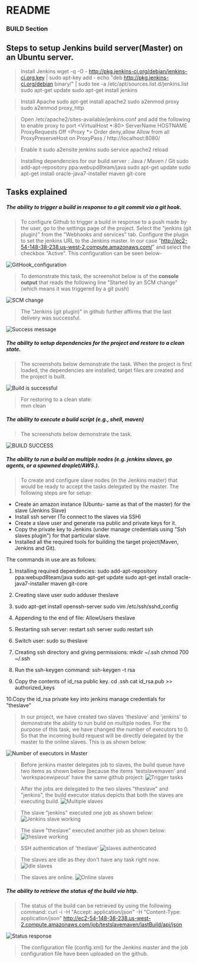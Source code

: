 README
======

### BUILD Section

Steps to setup Jenkins build server(Master) on an Ubuntu server.
----------------------------------------------------------------
> Install Jenkins
  wget -q -O - http://pkg.jenkins-ci.org/debian/jenkins-ci.org.key | sudo apt-key add -
  echo "deb http://pkg.jenkins-ci.org/debian binary/" | sudo tee -a /etc/apt/sources.list.d/jenkins.list
  sudo apt-get update
  sudo apt-get install jenkins

> Install Apache
  sudo apt-get install apache2
  sudo a2enmod proxy
  sudo a2enmod proxy_http

> Open /etc/apache2/sites-available/jenkins.conf and add the following to enable proxy to port
  <VirtualHost *:80>
      ServerName HOSTNAME
      ProxyRequests Off
      <Proxy *>
          Order deny,allow
          Allow from all
      </Proxy>
      ProxyPreserveHost on
      ProxyPass / http://localhost:8080/
  </VirtualHost>

> Enable it
  sudo a2ensite jenkins
  sudo service apache2 reload

> Installing dependencies for our build server : Java / Maven / Git
  sudo add-apt-repository ppa:webupd8team/java
  sudo apt-get update
  sudo apt-get install oracle-java7-installer maven git-core

Tasks explained
---------------
##### The ability to trigger a build in response to a git commit via a git hook.

> To configure Github to trigger a build in response to a push made by the user,
  go to the settings page of the project. Select the "jenkins (git plugin)" from the
  "Webhooks and services" tab. Configure the plugin to set the jenkins URL to the
  Jenkins master. In our case "http://ec2-54-148-38-238.us-west-2.compute.amazonaws.com/"
  and select the checkbox "Active". This configuration can be seen below-

![GitHook_configuration](https://github.com/mahasanath/Firsttask/blob/master/milestone1_devops_screenshots/task1_githook.JPG)
  
> To demonstrate this task, the screenshot below is of the **console output**
  that reads the following line "Started by an SCM change" (which means it was triggered by a 
  git push)

![SCM change](https://github.com/mahasanath/Firsttask/blob/master/milestone1_devops_screenshots/buildbyscm_task1.JPG)

> The "Jenkins (git plugin)" in github further affirms that the last delivery was successful.

![Success message](https://github.com/mahasanath/Firsttask/blob/master/milestone1_devops_screenshots/lastsuccess_task1.png)


##### The ability to setup dependencies for the project and restore to a clean state.
>  The screenshots below demonstrate the task. When the project is first loaded, the dependencies are
   installed, target files are created and the project is built.

 ![Build is successful](https://github.com/mahasanath/Firsttask/blob/master/milestone1_devops_screenshots/nuildsuccess.JPG)

> For restoring to a clean state:  
  mvn clean

##### The ability to execute a build script (e.g., shell, maven)
> The screenshots below demonstrate the task.

![BUILD SUCCESS](https://github.com/mahasanath/Firsttask/blob/master/milestone1_devops_screenshots/buildsuccess.png)

##### The ability to run a build on multiple nodes (e.g. jenkins slaves, go agents, or a spawned droplet/AWS.).
>  To create and configure slave nodes (in the Jenkins master) that would be ready to accept the tasks delegated
   by the master. The following steps are for setup:
 
- Create an amazon instance (Ubuntu- same as that of the master) for the slave (Jenkins Slave)
- Install ssh server (To connect to the slaves via SSH)
- Create a slave user and generate rsa public and private keys for it.
- Copy the private key to Jenkins (under manage credentials using "Ssh slaves plugin") for that particular slave.
- Installed all the required tools for building the target project(Maven, Jenkins and Git).

The commands in use are as follows:

1. Installing required dependencies:
   sudo add-apt-repository ppa:webupd8team/java
   sudo apt-get update
   sudo apt-get install oracle-java7-installer maven git-core
   
2. Creating slave user
   sudo adduser theslave

3. sudo apt-get install openssh-server
   sudo vim /etc/ssh/sshd_config

4. Appending to the end of file:
   AllowUsers theslave

5. Restarting ssh server:
   restart ssh server
   sudo restart ssh

6. Switch user:
   sudo su theslave

7. Creating ssh directory and giving permissions:
   mkdir ~/.ssh
   chmod 700 ~/.ssh

8. Run the ssh-keygen command:
   ssh-keygen -t rsa

9. Copy the contents of id_rsa public key. 
   cd .ssh
   cat id_rsa.pub >> authorized_keys

10.Copy the id_rsa private key into jenkins manage credentials for "theslave" 
   
> In our project, we have created two slaves 'theslave' and 'jenkins' to demonstrate 
  the ability to run build on multiple nodes. For the purpose of this task, we have 
  changed the number of executors to 0. So that the incoming build request will be directly
  delegated by the master to the online slaves. This is as shown below:

  ![Number of executors in Master](https://github.com/mahasanath/Firsttask/blob/master/milestone1_devops_screenshots/master_0.JPG) 
  
> Before jenkins master delegates job to slaves, the build queue have two items as shown below (because the items 'testslavemaven' and 'workspacewipeout' have the same github project:
  ![Trigger tasks](https://github.com/mahasanath/Firsttask/blob/master/milestone1_devops_screenshots/trigger_task4.png)
  
> After the jobs are delegated to the two slaves "theslave" and "jenkins", the build executor status depicts that both the slaves are executing build.
  ![Multiple slaves](https://github.com/mahasanath/Firsttask/blob/master/milestone1_devops_screenshots/multipleslaves_task4.png)
  
> The slave "jenkins" executed one job as shown below:
![Jenkins slave working](https://github.com/mahasanath/Firsttask/blob/master/milestone1_devops_screenshots/task1_consolescm.JPG)

> The slave "theslave" executed another job as shown below:
![theslave working](https://github.com/mahasanath/Firsttask/blob/master/milestone1_devops_screenshots/theslave_console.JPG)

> SSH authentication of 'theslave'
![slaves authenticated](https://github.com/mahasanath/Firsttask/blob/master/milestone1_devops_screenshots/theslave_auth.JPG)

> The slaves are idle as they don't have any task right now. 
![Idle slaves](https://github.com/mahasanath/Firsttask/blob/master/milestone1_devops_screenshots/slavesidle.JPG)

> The slaves are online.
![Online slaves](https://github.com/mahasanath/Firsttask/blob/master/milestone1_devops_screenshots/after_theslavelaunched.JPG)

##### The ability to retrieve the status of the build via http.
> The status of the build can be retrieved by using the following 
  command: curl -i -H "Accept: application/json" -H "Content-Type: application/json" http://ec2-54-148-38-238.us-west-2.compute.amazonaws.com/job/testslavemaven/lastBuild/api/json
  
![Status response](https://github.com/mahasanath/Firsttask/blob/master/milestone1_devops_screenshots/task5_consolehttp.JPG)

> The configuration file (config.xml) for the Jenkins master and the job configuration file
  have been uploaded on the github.
